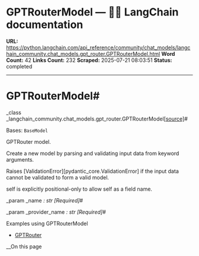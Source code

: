 # GPTRouterModel — 🦜🔗 LangChain  documentation

**URL:** https://python.langchain.com/api_reference/community/chat_models/langchain_community.chat_models.gpt_router.GPTRouterModel.html
**Word Count:** 42
**Links Count:** 232
**Scraped:** 2025-07-21 08:03:51
**Status:** completed

---

# GPTRouterModel\#

_class _langchain\_community.chat\_models.gpt\_router.GPTRouterModel[\[source\]](https://python.langchain.com/api_reference/_modules/langchain_community/chat_models/gpt_router.html#GPTRouterModel)\#     

Bases: `BaseModel`

GPTRouter model.

Create a new model by parsing and validating input data from keyword arguments.

Raises \[ValidationError\]\[pydantic\_core.ValidationError\] if the input data cannot be validated to form a valid model.

self is explicitly positional-only to allow self as a field name.

_param _name _: str_ _\[Required\]_\#     

_param _provider\_name _: str_ _\[Required\]_\#     

Examples using GPTRouterModel

  * [GPTRouter](https://python.langchain.com/docs/integrations/chat/gpt_router/)

__On this page